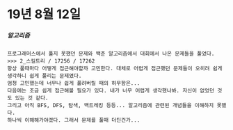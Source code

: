 # 19년 8월 12일

##### 알고리즘
    프로그래머스에서 풀지 못했던 문제와 백준 알고리즘에서 대회에서 나온 문제들을 풀었다.
    >>> 2_스킬트리 / 17256 / 17262
    항상 풀때마다 어떻게 접근해야할까 고민한다. 대체로 어렵게 접근했던 문제들이 오히려 쉽게 생각하니 쉽게 풀리는 문제였다.
    엄청 고민했는데 너무나 쉽게 풀려버릴 때의 허무함은...
    다음에는 조금 쉽게 접근해볼 필요가 있다. 내가 너무 어렵게 생각했나봐. 자신이 없었던 것도 있는 것 같다.
    그리고 아직 BFS, DFS, 탐색, 백트레킹 등등... 알고리즘에 관련된 개념들을 이해하지 못했다.
    하나씩 이해해가야겠다. 그래서 문제를 풀때 더딘건가...
